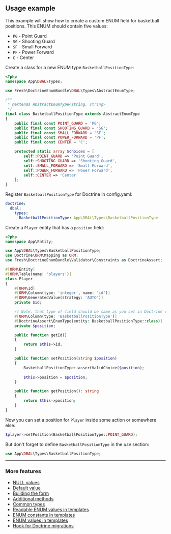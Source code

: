 ## Usage example

This example will show how to create a custom ENUM field for basketball positions. This ENUM should contain five values:

* `PG` - Point Guard
* `SG` - Shooting Guard
* `SF` - Small Forward
* `PF` - Power Forward
* `C` - Center

Create a class for a new ENUM type `BasketballPositionType`:

```php
<?php
namespace App\DBAL\Types;

use Fresh\DoctrineEnumBundle\DBAL\Types\AbstractEnumType;

/**
 * @extends AbstractEnumType<string, string>
 */
final class BasketballPositionType extends AbstractEnumType
{
    public final const POINT_GUARD = 'PG';
    public final const SHOOTING_GUARD = 'SG';
    public final const SMALL_FORWARD = 'SF';
    public final const POWER_FORWARD = 'PF';
    public final const CENTER = 'C';

    protected static array $choices = [
        self::POINT_GUARD => 'Point Guard',
        self::SHOOTING_GUARD => 'Shooting Guard',
        self::SMALL_FORWARD => 'Small Forward',
        self::POWER_FORWARD => 'Power Forward',
        self::CENTER => 'Center'
    ];
}
```

Register `BasketballPositionType` for Doctrine in config.yaml:

```yaml
doctrine:
  dbal:
    types:
      BasketballPositionType: App\DBAL\Types\BasketballPositionType
```

Create a `Player` entity that has a `position` field:

```php
<?php
namespace App\Entity;

use App\DBAL\Types\BasketballPositionType;
use Doctrine\ORM\Mapping as ORM;
use Fresh\DoctrineEnumBundle\Validator\Constraints as DoctrineAssert;

#[ORM\Entity]
#[ORM\Table(name: 'players')]
class Player
{
    #[ORM\Id]
    #[ORM\Column(type: 'integer', name: 'id')]
    #[ORM\GeneratedValue(strategy: 'AUTO')]
    private $id;

    // Note, that type of field should be same as you set in Doctrine config (in this case it is BasketballPositionType)
    #[ORM\Column(type: 'BasketballPositionType')]
    #[DoctrineAssert\EnumType(entity: BasketballPositionType::class)]
    private $position;

    public function getId()
    {
        return $this->id;
    }

    public function setPosition(string $position)
    {
        BasketballPositionType::assertValidChoice($position);
        
        $this->position = $position;
    }

    public function getPosition(): string
    {
        return $this->position;
    }
}
```

Now you can set a position for `Player` inside some action or somewhere else:

```php
$player->setPosition(BasketballPositionType::POINT_GUARD);
```

But don't forget to define `BasketballPositionType` in the *use* section:

```php
use App\DBAL\Types\BasketballPositionType;
```

---

### More features

* [NULL values](./null_values.md "NULL values")
* [Default value](./default_value.md "Default value")
* [Building the form](./building_the_form.md "Building the form")
* [Additional methods](./additional_methods.md "Additional methods")
* [Common types](./common_types.md "Common types")
* [Readable ENUM values in templates](./readable_enum_values_in_template.md "Readable ENUM values in templates")
* [ENUM constants in templates](./enum_constants_in_templates.md "ENUM constants in templates")
* [ENUM values in templates](./enum_values_in_templates.md "ENUM values in templates")
* [Hook for Doctrine migrations](./hook_for_doctrine_migrations.md "Hook for Doctrine migrations")
